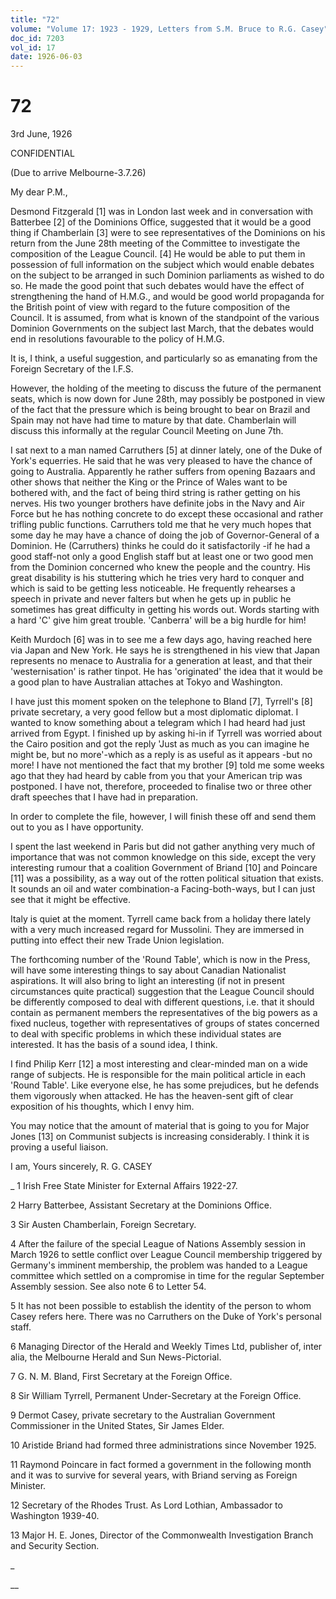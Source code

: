 ```yaml
---
title: "72"
volume: "Volume 17: 1923 - 1929, Letters from S.M. Bruce to R.G. Casey"
doc_id: 7203
vol_id: 17
date: 1926-06-03
---
```


# 72

3rd June, 1926

CONFIDENTIAL

(Due to arrive Melbourne-3.7.26)

My dear P.M.,

Desmond Fitzgerald [1] was in London last week and in conversation with Batterbee [2] of the Dominions Office, suggested that it would be a good thing if Chamberlain [3] were to see representatives of the Dominions on his return from the June 28th meeting of the Committee to investigate the composition of the League Council. [4] He would be able to put them in possession of full information on the subject which would enable debates on the subject to be arranged in such Dominion parliaments as wished to do so. He made the good point that such debates would have the effect of strengthening the hand of H.M.G., and would be good world propaganda for the British point of view with regard to the future composition of the Council. It is assumed, from what is known of the standpoint of the various Dominion Governments on the subject last March, that the debates would end in resolutions favourable to the policy of H.M.G.

It is, I think, a useful suggestion, and particularly so as emanating from the Foreign Secretary of the I.F.S.

However, the holding of the meeting to discuss the future of the permanent seats, which is now down for June 28th, may possibly be postponed in view of the fact that the pressure which is being brought to bear on Brazil and Spain may not have had time to mature by that date. Chamberlain will discuss this informally at the regular Council Meeting on June 7th.

I sat next to a man named Carruthers [5] at dinner lately, one of the Duke of York's equerries. He said that he was very pleased to have the chance of going to Australia. Apparently he rather suffers from opening Bazaars and other shows that neither the King or the Prince of Wales want to be bothered with, and the fact of being third string is rather getting on his nerves. His two younger brothers have definite jobs in the Navy and Air Force but he has nothing concrete to do except these occasional and rather trifling public functions. Carruthers told me that he very much hopes that some day he may have a chance of doing the job of Governor-General of a Dominion. He (Carruthers) thinks he could do it satisfactorily -if he had a good staff-not only a good English staff but at least one or two good men from the Dominion concerned who knew the people and the country. His great disability is his stuttering which he tries very hard to conquer and which is said to be getting less noticeable. He frequently rehearses a speech in private and never falters but when he gets up in public he sometimes has great difficulty in getting his words out. Words starting with a hard 'C' give him great trouble. 'Canberra' will be a big hurdle for him!

Keith Murdoch [6] was in to see me a few days ago, having reached here via Japan and New York. He says he is strengthened in his view that Japan represents no menace to Australia for a generation at least, and that their 'westernisation' is rather tinpot. He has 'originated' the idea that it would be a good plan to have Australian attaches at Tokyo and Washington.

I have just this moment spoken on the telephone to Bland [7], Tyrrell's [8] private secretary, a very good fellow but a most diplomatic diplomat. I wanted to know something about a telegram which I had heard had just arrived from Egypt. I finished up by asking hi-in if Tyrrell was worried about the Cairo position and got the reply 'Just as much as you can imagine he might be, but no more'-which as a reply is as useful as it appears -but no more! I have not mentioned the fact that my brother [9] told me some weeks ago that they had heard by cable from you that your American trip was postponed. I have not, therefore, proceeded to finalise two or three other draft speeches that I have had in preparation.

In order to complete the file, however, I will finish these off and send them out to you as I have opportunity.

I spent the last weekend in Paris but did not gather anything very much of importance that was not common knowledge on this side, except the very interesting rumour that a coalition Government of Briand [10] and Poincare [11] was a possibility, as a way out of the rotten political situation that exists. It sounds an oil and water combination-a Facing-both-ways, but I can just see that it might be effective.

Italy is quiet at the moment. Tyrrell came back from a holiday there lately with a very much increased regard for Mussolini. They are immersed in putting into effect their new Trade Union legislation.

The forthcoming number of the 'Round Table', which is now in the Press, will have some interesting things to say about Canadian Nationalist aspirations. It will also bring to light an interesting (if not in present circumstances quite practical) suggestion that the League Council should be differently composed to deal with different questions, i.e. that it should contain as permanent members the representatives of the big powers as a fixed nucleus, together with representatives of groups of states concerned to deal with specific problems in which these individual states are interested. It has the basis of a sound idea, I think.

I find Philip Kerr [12] a most interesting and clear-minded man on a wide range of subjects. He is responsible for the main political article in each 'Round Table'. Like everyone else, he has some prejudices, but he defends them vigorously when attacked. He has the heaven-sent gift of clear exposition of his thoughts, which I envy him.

You may notice that the amount of material that is going to you for Major Jones [13] on Communist subjects is increasing considerably. I think it is proving a useful liaison.

I am, Yours sincerely, R. G. CASEY 

_ 1 Irish Free State Minister for External Affairs 1922-27.

2 Harry Batterbee, Assistant Secretary at the Dominions Office.

3 Sir Austen Chamberlain, Foreign Secretary.

4 After the failure of the special League of Nations Assembly session in March 1926 to settle conflict over League Council membership triggered by Germany's imminent membership, the problem was handed to a League committee which settled on a compromise in time for the regular September Assembly session. See also note 6 to Letter 54.

5 It has not been possible to establish the identity of the person to whom Casey refers here. There was no Carruthers on the Duke of York's personal staff.

6 Managing Director of the Herald and Weekly Times Ltd, publisher of, inter alia, the Melbourne Herald and Sun News-Pictorial.

7 G. N. M. Bland, First Secretary at the Foreign Office.

8 Sir William Tyrrell, Permanent Under-Secretary at the Foreign Office.

9 Dermot Casey, private secretary to the Australian Government Commissioner in the United States, Sir James Elder.

10 Aristide Briand had formed three administrations since November 1925.

11 Raymond Poincare in fact formed a government in the following month and it was to survive for several years, with Briand serving as Foreign Minister.

12 Secretary of the Rhodes Trust. As Lord Lothian, Ambassador to Washington 1939-40.

13 Major H. E. Jones, Director of the Commonwealth Investigation Branch and Security Section.

_

__
